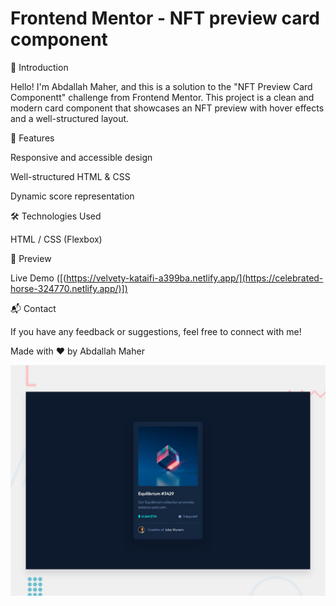 # Frontend Mentor - NFT preview card component
 
🌟 Introduction

Hello! I'm Abdallah Maher, and this is a solution to the "NFT Preview Card Componentt" challenge from Frontend Mentor. This project is a clean and modern card component that showcases an NFT preview with hover effects and a well-structured layout.

🚀 Features

Responsive and accessible design

Well-structured HTML & CSS

Dynamic score representation

🛠 Technologies Used

HTML  /  CSS (Flexbox)


🎨 Preview

Live Demo ([(https://velvety-kataifi-a399ba.netlify.app/](https://celebrated-horse-324770.netlify.app/)])

📬 Contact

If you have any feedback or suggestions, feel free to connect with me!

Made with ❤️ by Abdallah Maher

![Design preview for the NFT preview card component coding challenge](./design/desktop-preview.jpg)


